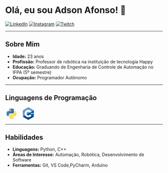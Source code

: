 # Olá, eu sou Adson Afonso! 👋

[![LinkedIn](https://img.shields.io/badge/-LinkedIn-0077B5?style=for-the-badge&logo=linkedin&logoColor=white)](https://www.linkedin.com/in/adson-afonso-65b322296)
[![Instagram](https://img.shields.io/badge/-Instagram-E4405F?style=for-the-badge&logo=instagram&logoColor=white)](https://www.instagram.com/asdeespada_)
[![Twitch](https://img.shields.io/badge/-Twitch-9146FF?style=for-the-badge&logo=twitch&logoColor=white)](https://www.twitch.tv/asdeespada_)

---

## Sobre Mim

- **Idade:** 23 anos
- **Profissão:** Professor de robótica na instituição de tecnologia Happy
- **Educação:** Graduando de Engenharia de Controle de Automação no IFPA (5º semestre)
- **Ocupação:** Programador Autônomo

---

## Linguagens de Programação

<img align="center" alt="Python" width="40px" src="https://raw.githubusercontent.com/devicons/devicon/master/icons/python/python-original.svg" style="padding-right:10px;" />
<img align="center" alt="C++" width="40px" src="https://raw.githubusercontent.com/devicons/devicon/master/icons/cplusplus/cplusplus-original.svg" style="padding-right:10px;" />

---

## Habilidades

- **Linguagens:** Python, C++
- **Áreas de Interesse:** Automação, Robótica, Desenvolvimento de Software
- **Ferramentas:** Git, VS Code,PyCharm, Arduino
